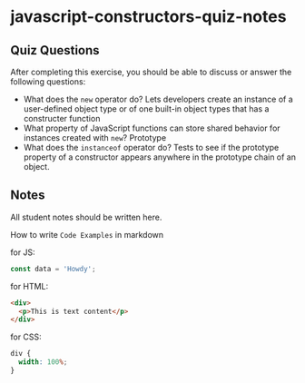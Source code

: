 # javascript-constructors-quiz-notes

## Quiz Questions

After completing this exercise, you should be able to discuss or answer the following questions:

- What does the `new` operator do?
  Lets developers create an instance of a user-defined object type or of one built-in object types that has a constructer function
- What property of JavaScript functions can store shared behavior for instances created with `new`?
  Prototype
- What does the `instanceof` operator do?
  Tests to see if the prototype property of a constructor appears anywhere in the prototype chain of an object.

## Notes

All student notes should be written here.

How to write `Code Examples` in markdown

for JS:

```javascript
const data = 'Howdy';
```

for HTML:

```html
<div>
  <p>This is text content</p>
</div>
```

for CSS:

```css
div {
  width: 100%;
}
```
